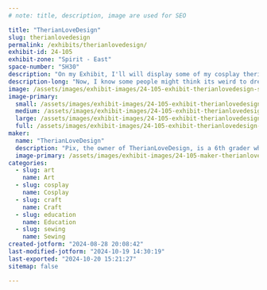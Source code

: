 ```yaml
---
# note: title, description, image are used for SEO

title: "TherianLoveDesign"
slug: therianlovedesign
permalink: /exhibits/therianlovedesign/
exhibit-id: 24-105
exhibit-zone: "Spirit - East"
space-number: "SH30"
description: "On my Exhibit, I'll will display some of my cosplay therian masks. Hope to see you there!"
description-long: "Now, I know some people might think its weird to dress up a animal, but let me tell you, its the best decision I've ever made. I mean, who wouldn't want to be a majestic creature for a day? But lets e real, its not just about the costumes, its about embracing our true selves and socializing with other people. And yes that might mean walking around on all fours, but that's just part of the fun! And let's not forget about the therapeutic benefits. I mean, who needs a therapist when you can just howl at the moon and roll around in the grass? Now, that what I call true animal therapy! So let's keep spreading therian love, one animal cosplay at a time. And in all seriousness, this is just pretend! We know we are human being, but life's too short to take ourselves seriously! Thanks for following me on this wild and furry journey, see you at the worlds greatest show and tell, Maker Faire Orlando!"
image: /assets/images/exhibit-images/24-105-exhibit-therianlovedesign-screenshot-2024-08-28-193412-large.png
image-primary: 
  small: /assets/images/exhibit-images/24-105-exhibit-therianlovedesign-screenshot-2024-08-28-193412-small.png
  medium: /assets/images/exhibit-images/24-105-exhibit-therianlovedesign-screenshot-2024-08-28-193412-medium.png
  large: /assets/images/exhibit-images/24-105-exhibit-therianlovedesign-screenshot-2024-08-28-193412-large.png
  full: /assets/images/exhibit-images/24-105-exhibit-therianlovedesign-screenshot-2024-08-28-193412-full.png
maker: 
  name: "TherianLoveDesign"
  description: "Pix, the owner of TherianLoveDesign, is a 6th grader who is very creative and talented. she loves animals and soon became apart of the Furry Fandom and the Therian Community. She makes all of her masks with therian love and with a positive and floofy mindset."
  image-primary: /assets/images/exhibit-images/24-105-maker-therianlovedesign-img-1179-medium.JPEG
categories: 
  - slug: art
    name: Art
  - slug: cosplay
    name: Cosplay
  - slug: craft
    name: Craft
  - slug: education
    name: Education
  - slug: sewing
    name: Sewing
created-jotform: "2024-08-28 20:08:42"
last-modified-jotform: "2024-10-19 14:30:19"
last-exported: "2024-10-20 15:21:27"
sitemap: false

---
```

